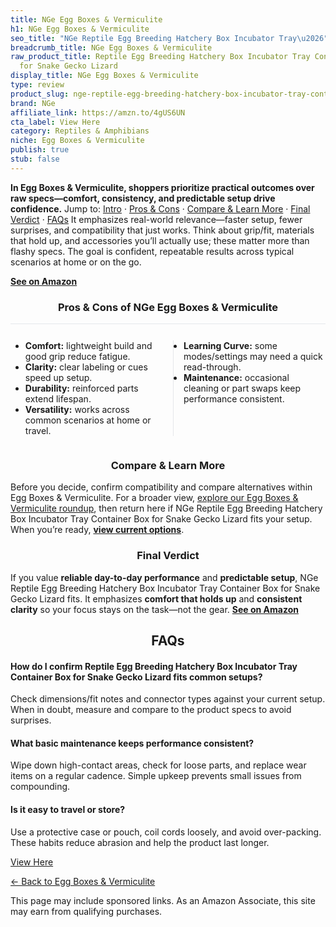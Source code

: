 ```yaml
---
title: NGe Egg Boxes & Vermiculite
h1: NGe Egg Boxes & Vermiculite
seo_title: "NGe Reptile Egg Breeding Hatchery Box Incubator Tray\u2026"
breadcrumb_title: NGe Egg Boxes & Vermiculite
raw_product_title: Reptile Egg Breeding Hatchery Box Incubator Tray Container Box
  for Snake Gecko Lizard
display_title: NGe Egg Boxes & Vermiculite
type: review
product_slug: nge-reptile-egg-breeding-hatchery-box-incubator-tray-container-box-for-5c19f4b6
brand: NGe
affiliate_link: https://amzn.to/4gUS6UN
cta_label: View Here
category: Reptiles & Amphibians
niche: Egg Boxes & Vermiculite
publish: true
stub: false
---
```


<div id="intro" class="full-width"><p><strong>In Egg Boxes & Vermiculite, shoppers prioritize practical outcomes over raw specs&mdash;comfort, consistency, and predictable setup drive confidence.</strong> Jump to: <a href="#intro">Intro</a> · <a href="#pros-cons">Pros &amp; Cons</a> · <a href="#compare-more">Compare &amp; Learn More</a> · <a href="#verdict">Final Verdict</a> · <a href="#faqs">FAQs</a> It emphasizes real-world relevance&mdash;faster setup, fewer surprises, and compatibility that just works. Think about grip/fit, materials that hold up, and accessories you’ll actually use; these matter more than flashy specs. The goal is confident, repeatable results across typical scenarios at home or on the go.</p><p><a href="https://amzn.to/4gUS6UN" rel="nofollow sponsored noopener" target="_blank"><strong>See on Amazon</strong></a></p></div>
<h3 id="pros-cons" style="text-align:center;">Pros &amp; Cons of NGe Egg Boxes & Vermiculite</h3>
<div class="pc-grid" style="display:grid;grid-template-columns:1fr 1fr;gap:16px;border-top:1px solid #e5e7eb;padding-top:12px;">
  <ul>
    <li><strong>Comfort:</strong> lightweight build and good grip reduce fatigue.</li>
    <li><strong>Clarity:</strong> clear labeling or cues speed up setup.</li>
    <li><strong>Durability:</strong> reinforced parts extend lifespan.</li>
    <li><strong>Versatility:</strong> works across common scenarios at home or travel.</li>
  </ul>
  <ul style="border-left:1px solid #e5e7eb;padding-left:16px;">
    <li><strong>Learning Curve:</strong> some modes/settings may need a quick read-through.</li>
    <li><strong>Maintenance:</strong> occasional cleaning or part swaps keep performance consistent.</li>
  </ul>
</div>


<h3 id="compare-more" style="text-align:center;">Compare &amp; Learn More</h3>
<p>Before you decide, confirm compatibility and compare alternatives within Egg Boxes & Vermiculite. For a broader view, <a href="#">explore our Egg Boxes & Vermiculite roundup</a>, then return here if NGe Reptile Egg Breeding Hatchery Box Incubator Tray Container Box for Snake Gecko Lizard fits your setup. When you’re ready, <a href="https://amzn.to/4gUS6UN" rel="nofollow sponsored noopener" target="_blank"><strong>view current options</strong></a>.</p>

<h3 id="verdict" style="text-align:center;">Final Verdict</h3>
<p>If you value <strong>reliable day-to-day performance</strong> and <strong>predictable setup</strong>, NGe Reptile Egg Breeding Hatchery Box Incubator Tray Container Box for Snake Gecko Lizard fits. It emphasizes <strong>comfort that holds up</strong> and <strong>consistent clarity</strong> so your focus stays on the task&mdash;not the gear. <a href="https://amzn.to/4gUS6UN" rel="nofollow sponsored noopener" target="_blank"><strong>See on Amazon</strong></a></p>

<h2 id="faqs" style="text-align:center;">FAQs</h2>
<h4><strong>How do I confirm Reptile Egg Breeding Hatchery Box Incubator Tray Container Box for Snake Gecko Lizard fits common setups?</strong></h4>
<p>Check dimensions/fit notes and connector types against your current setup. When in doubt, measure and compare to the product specs to avoid surprises.</p>
<h4><strong>What basic maintenance keeps performance consistent?</strong></h4>
<p>Wipe down high-contact areas, check for loose parts, and replace wear items on a regular cadence. Simple upkeep prevents small issues from compounding.</p>
<h4><strong>Is it easy to travel or store?</strong></h4>
<p>Use a protective case or pouch, coil cords loosely, and avoid over-packing. These habits reduce abrasion and help the product last longer.</p>

<p><a class="btn" href="https://amzn.to/4gUS6UN" target="_blank" rel="nofollow sponsored noopener">View Here</a></p>
<p><a href="/roundups/reptiles-amphibians/egg-boxes-vermiculite/">← Back to Egg Boxes & Vermiculite</a></p>
<aside class="disclosure">This page may include sponsored links. As an Amazon Associate, this site may earn from qualifying purchases.</aside>
